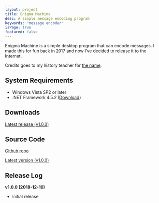 ```yaml
---
layout: project
title: Enigma Machine
desc: A simple message encoding program
keywords: "message encoder"
isPage: true
featured: false
---
```

Enigma Machine is a simple desktop program that can encode messages. I made this for fun back in 2017 and now I've decided to release it to the Internet.

Credits goes to my history teacher for [the name](https://en.wikipedia.org/wiki/Enigma_machine).

## System Requirements
* Windows Vista SP2 or later
* .NET Framework 4.5.2 ([Download](https://www.microsoft.com/en-us/download/details.aspx?id=40773))

## Downloads
[Latest release (v1.0.0)](https://github.com/gregnk/EnigmaMachine/releases/download/v1.0.0/EnigmaMachine-v1.0.0.zip)

## Source Code
[Github repo](https://github.com/gregnk/EnigmaMachine/)

[Latest version (v1.0.0)](https://github.com/gregnk/EnigmaMachine/archive/v1.0.0.zip)

## Release Log
**v1.0.0 (2018-12-10)**
* Initial release